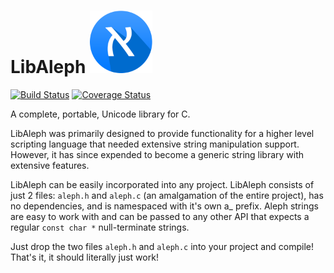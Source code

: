 LibAleph <img src="doc/logo.png?raw=true" alt="LibAleph" height="100px" /> 
=============
[![Build Status](https://travis-ci.org/ZigWap/LibAleph.svg?branch=master)](https://travis-ci.org/ZigWap/LibAleph) [![Coverage Status](https://coveralls.io/repos/ZigWap/LibAleph/badge.svg?branch=master)](https://coveralls.io/r/ZigWap/LibAleph?branch=master)

A complete, portable, Unicode library for C.

LibAleph was primarily designed to provide functionality for a higher level scripting language that needed extensive string manipulation support. However, it has since expended to become a generic string library with extensive features. 

LibAleph can be easily incorporated into any project. LibAleph consists of just 2 files: `aleph.h` and `aleph.c` (an amalgamation of the entire project), has no dependencies, and is namespaced with it's own a_ prefix. Aleph strings are easy to work with and can be passed to any other API that expects a regular `const char *` null-terminate strings.

Just drop the two files `aleph.h` and `aleph.c` into your project and compile! That's it, it should literally just work!

